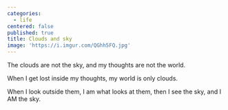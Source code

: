 ```yaml
---
categories:
  - life
centered: false
published: true
title: Clouds and sky
image: 'https://i.imgur.com/QGhh5FQ.jpg'
---
```

The clouds
are not the sky,
and my thoughts
are not the world.

When I get lost
inside my thoughts,
my world 
is only clouds.

When I look outside them,
I am what looks at them,
then I see the sky,
and I AM the sky.